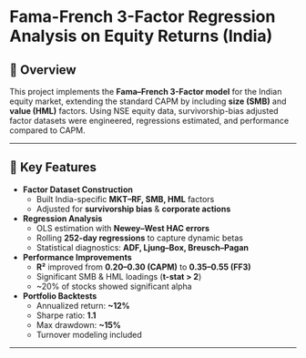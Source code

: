 # Fama-French 3-Factor Regression Analysis on Equity Returns (India)

## 📌 Overview
This project implements the **Fama–French 3-Factor model** for the Indian equity market, extending the standard CAPM by including **size (SMB)** and **value (HML)** factors. Using NSE equity data, survivorship-bias adjusted factor datasets were engineered, regressions estimated, and performance compared to CAPM.  

---

## 🚀 Key Features
- **Factor Dataset Construction**
  - Built India-specific **MKT–RF, SMB, HML** factors
  - Adjusted for **survivorship bias** & **corporate actions**
- **Regression Analysis**
  - OLS estimation with **Newey–West HAC errors**
  - Rolling **252-day regressions** to capture dynamic betas
  - Statistical diagnostics: **ADF, Ljung–Box, Breusch–Pagan**
- **Performance Improvements**
  - **R²** improved from **0.20–0.30 (CAPM)** to **0.35–0.55 (FF3)**
  - Significant SMB & HML loadings (**t-stat > 2**)
  - ~20% of stocks showed significant alpha
- **Portfolio Backtests**
  - Annualized return: **~12%**
  - Sharpe ratio: **1.1**
  - Max drawdown: **~15%**
  - Turnover modeling included

---
